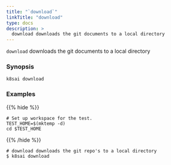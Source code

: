 ```yaml
---
title: "`download`"
linkTitle: "download"
type: docs
description: >
  download downloads the git documents to a local directory
---
```


<!--mdtogo:Short
    download downloads the git documents to a local directory
-->

`download` downloads the git documents to a local directory

### Synopsis

<!--mdtogo:Long-->

```
k8sai download
```

<!--mdtogo-->

### Examples

{{% hide %}}

<!-- @makeWorkplace @verifyExamples-->

```
# Set up workspace for the test.
TEST_HOME=$(mktemp -d)
cd $TEST_HOME
```

{{% /hide %}}

<!--mdtogo:Examples-->

<!-- @ @verifyStaleExamples-->

```shell
# download downloads the git repo's to a local directory
$ k8sai download
```
<!--mdtogo-->